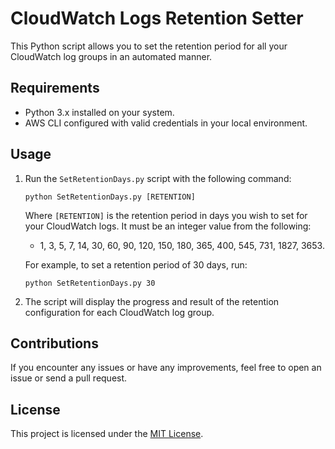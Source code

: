 # CloudWatch Logs Retention Setter

This Python script allows you to set the retention period for all your CloudWatch log groups in an automated manner.

## Requirements

- Python 3.x installed on your system.
- AWS CLI configured with valid credentials in your local environment.


## Usage

1. Run the `SetRetentionDays.py` script with the following command:

    ```
    python SetRetentionDays.py [RETENTION]
    ```

    Where `[RETENTION]` is the retention period in days you wish to set for your CloudWatch logs. It must be an integer value from the following:

    - 1, 3, 5, 7, 14, 30, 60, 90, 120, 150, 180, 365, 400, 545, 731, 1827, 3653.

    For example, to set a retention period of 30 days, run:

    ```
    python SetRetentionDays.py 30
    ```

2. The script will display the progress and result of the retention configuration for each CloudWatch log group.

## Contributions

If you encounter any issues or have any improvements, feel free to open an issue or send a pull request.

## License

This project is licensed under the [MIT License](LICENSE).
